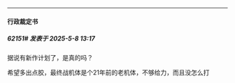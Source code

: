 ﻿
*****

####  行政裁定书  
##### 62151#       发表于 2025-5-8 13:17

据说有新作计划了，是真的吗？

希望多出点胶，最终战机体是个21年前的老机体，不够给力，而且没怎么打

